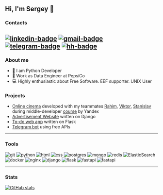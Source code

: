 ## Hi, I'm Sergey 👋

### Contacts
[![linkedin-badge](https://img.shields.io/badge/LinkedIn-blue?style=for-the-badge)](https://www.linkedin.com/in/sergey-koltunov)
[![gmail-badge](https://img.shields.io/badge/Gmail-white?style=for-the-badge)](mailto:sergey.koltunov.228@gmail.com)
[![telegram-badge](https://img.shields.io/badge/Telegram-0088cc?style=for-the-badge)](https://hh.ru/resume/e6b0fbdeff08b47c450039ed1f746e54443552)
[![hh-badge](https://img.shields.io/badge/headhunter-red?style=for-the-badge)](https://hh.ru/resume/e6b0fbdeff08b47c450039ed1f746e54443552)
---

### About me
- 🐍 I am Python Developer
- 💼 Work as Data Engineer at PepsiCo
- 💻 Highly enthusiastic about Free Software. EEF supporter. UNIX User


### Projects
- [Online cinema](https://github.com/stranded-in-python/movix) developed with my teammates [Rahim](https://github.com/abdurahim-dag), [Viktor](https://github.com/Viktor-Gostyaikin), [Stanislav](https://github.com/SBKubric) during middle-developer [course](https://practicum.yandex.ru/middle-python/) by Yandex
- [Advertisement Website](https://github.com/dogbusiness/craigav) written on Django
- [To-do web app](https://github.com/dogbusiness/flask-todolist) written on Flask
- [Telegram bot](https://github.com/dogbusiness/telegram-bot-public) using free APIs
 

---
### Tools
![git](https://img.shields.io/badge/git%20-%23F05033.svg?&style=for-the-badge&logo=git&logoColor=white)
![python](https://img.shields.io/badge/python%20-%2314354C.svg?&style=for-the-badge&logo=python&logoColor=yellow)
![html](https://img.shields.io/badge/html%20-%23E34F26.svg?&style=for-the-badge&logo=html5&logoColor=white)
![css](https://img.shields.io/badge/css%20-%231572B6.svg?&style=for-the-badge&logo=css3&logoColor=white)
![postgres](https://img.shields.io/badge/postgres-%23316192.svg?&style=for-the-badge&logo=postgresql&logoColor=white)
![mongo](https://img.shields.io/badge/mongo-salad.svg?&style=for-the-badge&logo=mongodb&logoColor=white)
![redis](https://img.shields.io/badge/redis%20-%23CC0000.svg?&style=for-the-badge&logo=redis&logoColor=white)
![ElasticSearch](https://img.shields.io/badge/-ElasticSearch-005571?style=for-the-badge&logo=elasticsearch)
![docker](https://img.shields.io/badge/docker-%232496ED.svg?&style=for-the-badge&logo=docker&logoColor=white)
![nginx](https://img.shields.io/badge/nginx-green.svg?&style=for-the-badge&logo=nginx&logoColor=white)
![django](https://img.shields.io/badge/django%20-%23092E20.svg?&style=for-the-badge&logo=django&logoColor=white)
![flask](https://img.shields.io/badge/flask%20-grey.svg?&style=for-the-badge&logo=flask&logoColor=white)
![fastapi](https://img.shields.io/badge/fastapi%20-%2313988a.svg?&style=for-the-badge&logo=fastapi&logoColor=white)
![fastapi](https://img.shields.io/badge/databricks%20-red.svg?&style=for-the-badge&logo=databricks&logoColor=white)

---

### Stats
[![GitHub stats](https://github-readme-stats.vercel.app/api?username=dogbusiness&show_icons=true&theme=tokyonight&hide=stars)](https://github.com/anuraghazra/github-readme-stats)
